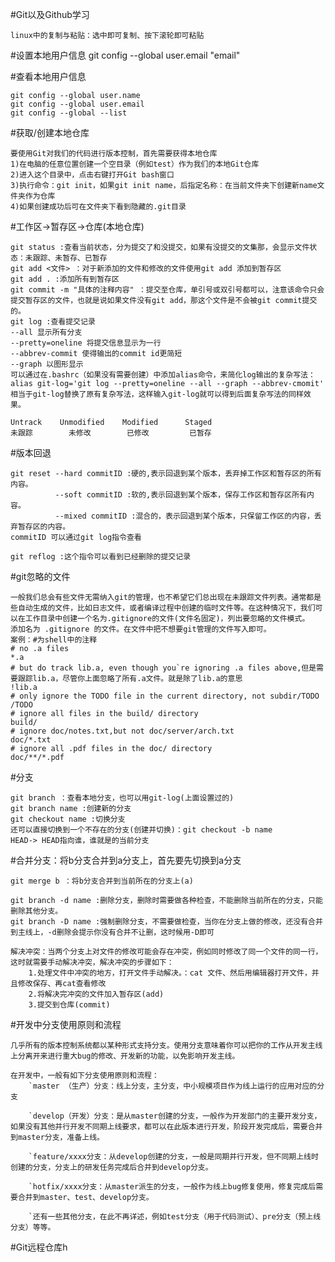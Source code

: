 #Git以及Github学习

    linux中的复制与粘贴：选中即可复制、按下滚轮即可粘贴

#设置本地用户信息
    git config --global user.email "email"

#查看本地用户信息

    git config --global user.name
    git config --global user.email
    git config --global --list

#获取/创建本地仓库

    要使用Git对我们的代码进行版本控制，首先需要获得本地仓库
    1)在电脑的任意位置创建一个空目录（例如test）作为我们的本地Git仓库
    2)进入这个目录中，点击右键打开Git bash窗口
    3)执行命令：git init，如果git init name，后指定名称：在当前文件夹下创建新name文件夹作为仓库
    4)如果创建成功后可在文件夹下看到隐藏的.git目录

#工作区->暂存区->仓库(本地仓库)
  
    git status :查看当前状态，分为提交了和没提交，如果有没提交的文集那，会显示文件状态：未跟踪、未暂存、已暂存
    git add <文件> ：对于新添加的文件和修改的文件使用git add 添加到暂存区
    git add . :添加所有到暂存区
    git commit -m "具体的注释内容" ：提交至仓库，单引号或双引号都可以，注意该命令只会提交暂存区的文件，也就是说如果文件没有git add，那这个文件是不会被git commit提交的。
    git log :查看提交记录
    --all 显示所有分支
    --pretty=oneline 将提交信息显示为一行
    --abbrev-commit 使得输出的commit id更简短
    --graph 以图形显示
    可以通过在.bashrc（如果没有需要创建）中添加alias命令，来简化log输出的复杂写法：
    alias git-log='git log --pretty=oneline --all --graph --abbrev-cmomit'
    相当于git-log替换了原有复杂写法，这样输入git-log就可以得到后面复杂写法的同样效果。

    Untrack    Unmodified    Modified      Staged
    未跟踪        未修改        已修改         已暂存

#版本回退

    git reset --hard commitID :硬的,表示回退到某个版本，丢弃掉工作区和暂存区的所有内容。
              --soft commitID :软的,表示回退到某个版本，保存工作区和暂存区所有内容。
              --mixed commitID :混合的，表示回退到某个版本，只保留工作区的内容，丢弃暂存区的内容。
    commitID 可以通过git log指令查看
    
    git reflog :这个指令可以看到已经删除的提交记录

#git忽略的文件

    一般我们总会有些文件无需纳入git的管理，也不希望它们总出现在未跟踪文件列表。通常都是些自动生成的文件，比如日志文件，或者编译过程中创建的临时文件等。在这种情况下，我们可以在工作目录中创建一个名为.gitignore的文件(文件名固定)，列出要忽略的文件模式。
    添加名为 .gitignore 的文件。在文件中把不想要git管理的文件写入即可。
    案例：#为shell中的注释
    # no .a files
    *.a
    # but do track lib.a, even though you`re ignoring .a files above,但是需要跟踪lib.a，尽管你上面忽略了所有.a文件。就是除了lib.a的意思
    !lib.a
    # only ignore the TODO file in the current directory, not subdir/TODO
    /TODO
    # ignore all files in the build/ directory
    build/
    # ignore doc/notes.txt,but not doc/server/arch.txt
    doc/*.txt
    # ignore all .pdf files in the doc/ directory
    doc/**/*.pdf

#分支

    git branch ：查看本地分支，也可以用git-log(上面设置过的)
    git branch name :创建新的分支
    git checkout name :切换分支
    还可以直接切换到一个不存在的分支(创建并切换)：git checkout -b name
    HEAD-> HEAD指向谁，谁就是的当前分支

#合并分支：将b分支合并到a分支上，首先要先切换到a分支

    git merge b ：将b分支合并到当前所在的分支上(a)

    git branch -d name :删除分支，删除时需要做各种检查，不能删除当前所在的分支，只能删除其他分支。
    git branch -D name :强制删除分支，不需要做检查，当你在分支上做的修改，还没有合并到主线上，-d删除会提示你没有合并不让删，这时候用-D即可
    
    解决冲突：当两个分支上对文件的修改可能会存在冲突，例如同时修改了同一个文件的同一行，这时就需要手动解决冲突，解决冲突的步骤如下：
        1.处理文件中冲突的地方，打开文件手动解决。：cat 文件、然后用编辑器打开文件，并且修改保存、再cat查看修改
        2.将解决完冲突的文件加入暂存区(add)
        3.提交到仓库(commit)

#开发中分支使用原则和流程
    
    几乎所有的版本控制系统都以某种形式支持分支。使用分支意味着你可以把你的工作从开发主线上分离开来进行重大bug的修改、开发新的功能，以免影响开发主线。
    
    在开发中，一般有如下分支使用原则和流程：
        `master （生产）分支：线上分支，主分支，中小规模项目作为线上运行的应用对应的分支

        `develop（开发）分支：是从master创建的分支，一般作为开发部门的主要开发分支，如果没有其他并行开发不同期上线要求，都可以在此版本进行开发，阶段开发完成后，需要合并到master分支，准备上线。

        `feature/xxxx分支：从develop创建的分支，一般是同期并行开发，但不同期上线时创建的分支，分支上的研发任务完成后合并到develop分支。

        `hotfix/xxxx分支：从master派生的分支，一般作为线上bug修复使用，修复完成后需要合并到master、test、develop分支。

        `还有一些其他分支，在此不再详述，例如test分支（用于代码测试）、pre分支（预上线分支）等等。

#Git远程仓库h
    





    
  
  
